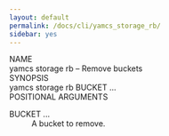 ```yaml
---
layout: default
permalink: /docs/cli/yamcs_storage_rb/
sidebar: yes
---
```


<div class="man-title">NAME</div>
<div class="man-section">
    yamcs storage rb &ndash; Remove buckets
</div>

<div class="man-title">SYNOPSIS</div>
<div class="man-synopsis">
    yamcs storage rb BUCKET ...
</div>

<div class="man-title">POSITIONAL ARGUMENTS</div>
<div class="man-section">
    <dl>
        <dt class="arg">BUCKET ...</dt>
        <dd>A bucket to remove.</dd>
    </dl>
</div>
